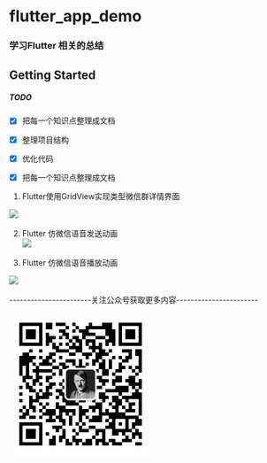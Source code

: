 # flutter_app_demo

    
###  学习Flutter 相关的总结

## Getting Started


##### TODO

* [x] 把每一个知识点整理成文档
* [x] 整理项目结构
* [x] 优化代码
* [x] 把每一个知识点整理成文档
    
    
    
    
1. Flutter使用GridView实现类型微信群详情界面

![](https://raw.githubusercontent.com/yxwandroid/Flutter-Study-Demo/master/gridview_demo.gif)


2. Flutter 仿微信语音发送动画  
![](https://github.com/yxwandroid/Flutter-Study-Demo/blob/master/voice_send.gif?raw=true)

3. Flutter 仿微信语音播放动画

![](https://github.com/yxwandroid/Flutter-Study-Demo/blob/master/voice_play.gif?raw=true)




-----------------------关注公众号获取更多内容-----------------------

![](https://github.com/yxwandroid/question/blob/master/%E5%85%AC%E4%BC%97%E5%8F%B78cm.jpg?raw=true
)



